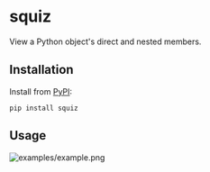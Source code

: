# squiz

View a Python object's direct and nested members.

## Installation

Install from [PyPI](https://pypi.org/project/squiz/):

```shell
pip install squiz
```

## Usage

![examples/example.png](https://github.com/morefigs/squiz/blob/main/examples/example.png)
